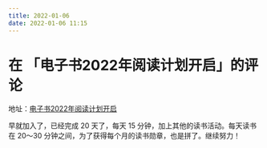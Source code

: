 ```yaml
---
title: 2022-01-06
date: 2022-01-06 11:15
---
```


# 在 「电子书2022年阅读计划开启」的评论

地址：[电子书2022年阅读计划开启](https://zt.igetget.com/visual/OjxRQBzKEquXxlPzr1gn.html#/)

早就加入了，已经完成 20 天了，每天 15 分钟，加上其他的读书活动。每天读书在 20～30 分钟之间，为了获得每个月的读书勋章，也是拼了。继续努力！